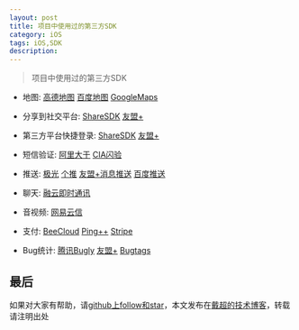 ```yaml
---
layout: post
title: 项目中使用过的第三方SDK
category: iOS
tags: iOS,SDK
description:
---
```


>   项目中使用过的第三方SDK


- 地图:
[高德地图](http://lbs.amap.com)
[百度地图](http://lbsyun.baidu.com)
[GoogleMaps](https://developers.google.com/maps/)

- 分享到社交平台:
[ShareSDK](http://sharesdk.mob.com/#/sharesdk)
[友盟+](https://www.umeng.com)

- 第三方平台快捷登录:
[ShareSDK](http://sharesdk.mob.com/#/sharesdk)
[友盟+](https://www.umeng.com)

- 短信验证:
[阿里大于](http://www.alidayu.com)
[CIA闪验](http://www.ciaapp.cn)

- 推送: 
[极光](https://www.jiguang.cn/push)
[个推](http://www.getui.com)
[友盟+消息推送](http://push.umeng.com/pushIndex)
[百度推送](http://push.baidu.com)

- 聊天:
[融云即时通讯](http://www.rongcloud.cn)

- 音视频:
[网易云信](http://netease.im/?from=bdjjnim0035)

- 支付:
[BeeCloud](https://www.beecloud.cn/?index=1)
[Ping++](https://www.pingxx.com)
[Stripe](https://stripe.com/us/payments)

- Bug统计:
[腾讯Bugly](https://bugly.qq.com/v2/)
[友盟+](https://www.umeng.com)
[Bugtags](https://www.bugtags.com)


## 最后

如果对大家有帮助，请[github上follow和star](https://github.com/jifengchao)，本文发布在[戴超的技术博客](https://jifengchao.github.io/)，转载请注明出处

